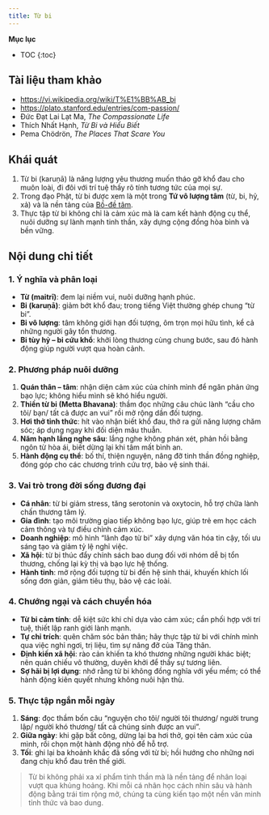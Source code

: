```yaml
---
title: Từ bi
---
```


**Mục lục**

- TOC
{:toc}

## Tài liệu tham khảo

- <https://vi.wikipedia.org/wiki/T%E1%BB%AB_bi>
- <https://plato.stanford.edu/entries/com-passion/>
- Đức Đạt Lai Lạt Ma, *The Compassionate Life*
- Thích Nhất Hạnh, *Từ Bi và Hiểu Biết*
- Pema Chödrön, *The Places That Scare You*

## Khái quát

1. Từ bi (karuṇā) là năng lượng yêu thương muốn tháo gỡ khổ đau cho muôn loài, đi đôi với trí tuệ thấy rõ tính tương tức của mọi sự.
2. Trong đạo Phật, từ bi được xem là một trong **Tứ vô lượng tâm** (từ, bi, hỷ, xả) và là nền tảng của [Bồ-đề tâm](bo_de_tam.md).
3. Thực tập từ bi không chỉ là cảm xúc mà là cam kết hành động cụ thể, nuôi dưỡng sự lành mạnh tinh thần, xây dựng cộng đồng hòa bình và bền vững.

## Nội dung chi tiết

### 1. Ý nghĩa và phân loại

- **Từ (maitrī)**: đem lại niềm vui, nuôi dưỡng hạnh phúc.
- **Bi (karuṇā)**: giảm bớt khổ đau; trong tiếng Việt thường ghép chung “từ bi”.
- **Bi vô lượng**: tâm không giới hạn đối tượng, ôm trọn mọi hữu tình, kể cả những người gây tổn thương.
- **Bi tùy hỷ – bi cứu khổ**: khởi lòng thương cùng chung bước, sau đó hành động giúp người vượt qua hoàn cảnh.

### 2. Phương pháp nuôi dưỡng

1. **Quán thân – tâm**: nhận diện cảm xúc của chính mình để ngăn phản ứng bạo lực; không hiểu mình sẽ khó hiểu người.
2. **Thiền từ bi (Metta Bhavana)**: thầm đọc những câu chúc lành “cầu cho tôi/ bạn/ tất cả được an vui” rồi mở rộng dần đối tượng.
3. **Hơi thở tỉnh thức**: hít vào nhận biết khổ đau, thở ra gửi năng lượng chăm sóc; áp dụng ngay khi đối diện mâu thuẫn.
4. **Năm hạnh lắng nghe sâu**: lắng nghe không phán xét, phản hồi bằng ngôn từ hòa ái, biết dừng lại khi tâm mất bình an.
5. **Hành động cụ thể**: bố thí, thiện nguyện, nâng đỡ tinh thần đồng nghiệp, đóng góp cho các chương trình cứu trợ, bảo vệ sinh thái.

### 3. Vai trò trong đời sống đương đại

- **Cá nhân**: từ bi giảm stress, tăng serotonin và oxytocin, hỗ trợ chữa lành chấn thương tâm lý.
- **Gia đình**: tạo môi trường giao tiếp không bạo lực, giúp trẻ em học cách cảm thông và tự điều chỉnh cảm xúc.
- **Doanh nghiệp**: mô hình “lãnh đạo từ bi” xây dựng văn hóa tin cậy, tối ưu sáng tạo và giảm tỷ lệ nghỉ việc.
- **Xã hội**: từ bi thúc đẩy chính sách bao dung đối với nhóm dễ bị tổn thương, chống lại kỳ thị và bạo lực hệ thống.
- **Hành tinh**: mở rộng đối tượng từ bi đến hệ sinh thái, khuyến khích lối sống đơn giản, giảm tiêu thụ, bảo vệ các loài.

### 4. Chướng ngại và cách chuyển hóa

- **Từ bi cảm tính**: dễ kiệt sức khi chỉ dựa vào cảm xúc; cần phối hợp với trí tuệ, thiết lập ranh giới lành mạnh.
- **Tự chỉ trích**: quên chăm sóc bản thân; hãy thực tập từ bi với chính mình qua việc nghỉ ngơi, trị liệu, tìm sự nâng đỡ của Tăng thân.
- **Định kiến xã hội**: rào cản khiến ta khó thương những người khác biệt; nên quán chiếu vô thường, duyên khởi để thấy sự tương liên.
- **Sợ hãi bị lợi dụng**: nhớ rằng từ bi không đồng nghĩa với yếu mềm; có thể hành động kiên quyết nhưng không nuôi hận thù.

### 5. Thực tập ngắn mỗi ngày

1. **Sáng**: đọc thầm bốn câu “nguyện cho tôi/ người tôi thương/ người trung lập/ người khó thương/ tất cả chúng sinh được an vui”.
2. **Giữa ngày**: khi gặp bất công, dừng lại ba hơi thở, gọi tên cảm xúc của mình, rồi chọn một hành động nhỏ để hỗ trợ.
3. **Tối**: ghi lại ba khoảnh khắc đã sống với từ bi; hồi hướng cho những nơi đang chịu khổ đau trên thế giới.

> Từ bi không phải xa xỉ phẩm tinh thần mà là nền tảng để nhân loại vượt qua khủng hoảng. Khi mỗi cá nhân học cách nhìn sâu và hành động bằng trái tim rộng mở, chúng ta cùng kiến tạo một nền văn minh tỉnh thức và bao dung.

